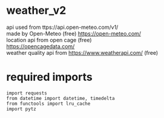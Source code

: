 # weather_v2
api used from ttps://api.open-meteo.com/v1/ 
</br>
made by Open-Meteo (free) https://open-meteo.com/
</br>
location api from open cage (free)
</br>
https://opencagedata.com/
</br>
weather quality api from https://www.weatherapi.com/ (free)

# required imports
```
import requests
from datetime import datetime, timedelta
from functools import lru_cache
import pytz
```
